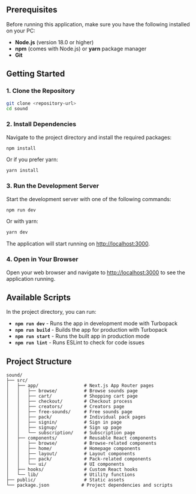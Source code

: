 ## Prerequisites

Before running this application, make sure you have the following installed on your PC:

- **Node.js** (version 18.0 or higher)
- **npm** (comes with Node.js) or **yarn** package manager
- **Git**

## Getting Started

### 1. Clone the Repository

```bash
git clone <repository-url>
cd sound
```

### 2. Install Dependencies

Navigate to the project directory and install the required packages:

```bash
npm install
```

Or if you prefer yarn:

```bash
yarn install
```

### 3. Run the Development Server

Start the development server with one of the following commands:

```bash
npm run dev
```

Or with yarn:

```bash
yarn dev
```

The application will start running on [http://localhost:3000](http://localhost:3000).

### 4. Open in Your Browser

Open your web browser and navigate to [http://localhost:3000](http://localhost:3000) to see the application running.

## Available Scripts

In the project directory, you can run:

- **`npm run dev`** - Runs the app in development mode with Turbopack
- **`npm run build`** - Builds the app for production with Turbopack
- **`npm run start`** - Runs the built app in production mode
- **`npm run lint`** - Runs ESLint to check for code issues

## Project Structure

```
sound/
├── src/
│   ├── app/                 # Next.js App Router pages
│   │   ├── browse/          # Browse sounds page
│   │   ├── cart/            # Shopping cart page
│   │   ├── checkout/        # Checkout process
│   │   ├── creators/        # Creators page
│   │   ├── free-sounds/     # Free sounds page
│   │   ├── pack/            # Individual pack pages
│   │   ├── signin/          # Sign in page
│   │   ├── signup/          # Sign up page
│   │   └── subscription/    # Subscription page
│   ├── components/          # Reusable React components
│   │   ├── browse/          # Browse-related components
│   │   ├── home/            # Homepage components
│   │   ├── layout/          # Layout components
│   │   ├── pack/            # Pack-related components
│   │   └── ui/              # UI components
│   ├── hooks/               # Custom React hooks
│   └── lib/                 # Utility functions
├── public/                  # Static assets
└── package.json            # Project dependencies and scripts
```
